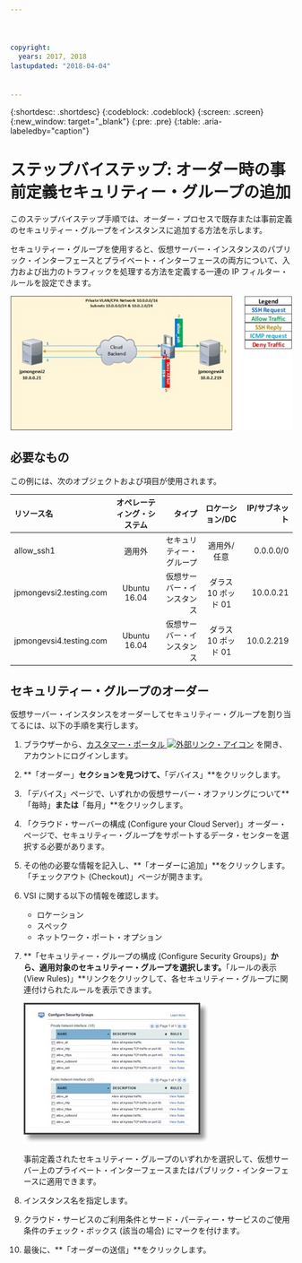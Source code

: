 ```yaml
---



copyright:
  years: 2017, 2018
lastupdated: "2018-04-04"


---
```


{:shortdesc: .shortdesc}
{:codeblock: .codeblock}
{:screen: .screen}
{:new_window: target="_blank"}
{:pre: .pre}
{:table: .aria-labeledby="caption"}

# ステップバイステップ: オーダー時の事前定義セキュリティー・グループの追加
このステップバイステップ手順では、オーダー・プロセスで既存または事前定義のセキュリティー・グループをインスタンスに追加する方法を示します。

セキュリティー・グループを使用すると、仮想サーバー・インスタンスのパブリック・インターフェースとプライベート・インターフェースの両方について、入力および出力のトラフィックを処理する方法を定義する一連の IP フィルター・ルールを設定できます。

![カスタム・セキュリティー・グループ](./images/goal2.jpg)

## 必要なもの
この例には、次のオブジェクトおよび項目が使用されます。

| リソース名  | オペレーティング・システム | タイプ | ロケーション/DC | IP/サブネット |
|:------------- |:---------------:| -------------:| :---------------:| ---------------:|
| allow_ssh1 | 適用外  | セキュリティー・グループ | 適用外/任意 | 0.0.0.0/0 |
|jpmongevsi2.testing.com | Ubuntu 16.04 | 仮想サーバー・インスタンス | ダラス 10 ポッド 01 | 10.0.0.21 |	
|jpmongevsi4.testing.com | Ubuntu 16.04 | 仮想サーバー・インスタンス |	 ダラス 10 ポッド 01 | 10.0.2.219 |

## セキュリティー・グループのオーダー
仮想サーバー・インスタンスをオーダーしてセキュリティー・グループを割り当てるには、以下の手順を実行します。

1. ブラウザーから、[カスタマー・ポータル ![外部リンク・アイコン](../../icons/launch-glyph.svg "外部リンク・アイコン")](https://control.softlayer.com/) を開き、アカウントにログインします。
2. **「オーダー」**セクションを見つけて、**「デバイス」**をクリックします。
3. 「デバイス」ページで、いずれかの仮想サーバー・オファリングについて**「毎時」**または**「毎月」**をクリックします。
4. 「クラウド・サーバーの構成 (Configure your Cloud Server)」オーダー・ページで、セキュリティー・グループをサポートするデータ・センターを選択する必要があります。
5. その他の必要な情報を記入し、**「オーダーに追加」**をクリックします。 「チェックアウト (Checkout)」ページが開きます。
6. VSI に関する以下の情報を確認します。 

	* ロケーション
	* スペック
	* ネットワーク・ポート・オプション 

7. **「セキュリティー・グループの構成 (Configure Security Groups)」**から、適用対象のセキュリティー・グループを選択します。**「ルールの表示 (View Rules)」**リンクをクリックして、各セキュリティー・グループに関連付けられたルールを表示できます。 

	![カスタム・セキュリティー・グループ](./images/sgs.jpg)

	事前定義されたセキュリティー・グループのいずれかを選択して、仮想サーバー上のプライベート・インターフェースまたはパブリック・インターフェースに適用できます。
	
8. インスタンス名を指定します。
9. クラウド・サービスのご利用条件とサード・パーティー・サービスのご使用条件のチェック・ボックス (該当の場合) にマークを付けます。
10. 最後に、**「オーダーの送信」**をクリックします。
